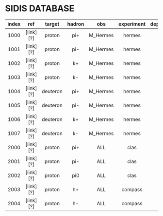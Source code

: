 # SIDIS DATABASE

| index | ref          | target   | hadron | obs        | experiment | dependence |
| :--:  | :--:         | :--:     | :--:   | :--:       | :--:       | :--:       |
| 1000  | [link][?]    | proton   | pi+    | M_Hermes   | hermes     | -          |
| 1001  | [link][?]    | proton   | pi-    | M_Hermes   | hermes     | -          |
| 1002  | [link][?]    | proton   | k+     | M_Hermes   | hermes     | -          |
| 1003  | [link][?]    | proton   | k-     | M_Hermes   | hermes     | -          |
| 1004  | [link][?]    | deuteron | pi+    | M_Hermes   | hermes     | -          |
| 1005  | [link][?]    | deuteron | pi-    | M_Hermes   | hermes     | -          |
| 1006  | [link][?]    | deuteron | k+     | M_Hermes   | hermes     | -          |
| 1007  | [link][?]    | deuteron | k-     | M_Hermes   | hermes     | -          |
| 2000  | [link][?]    | proton   | pi+    | ALL        | clas       | PT         |
| 2001  | [link][?]    | proton   | pi-    | ALL        | clas       | PT         |
| 2002  | [link][?]    | proton   | pi0    | ALL        | clas       | PT         |
| 2003  | [link][?]    | proton   | h+     | ALL        | compass    | x          |
| 2004  | [link][?]    | proton   | h-     | ALL        | compass    | x          |







